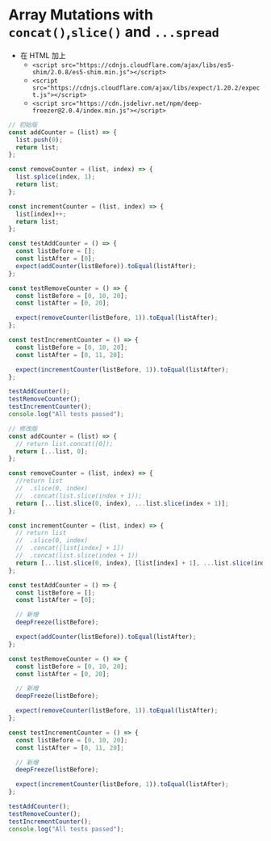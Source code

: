 # Array Mutations with `concat()`,`slice()` and `...spread`

- 在 HTML 加上
  - `<script src="https://cdnjs.cloudflare.com/ajax/libs/es5-shim/2.0.8/es5-shim.min.js"></script>`
  - `<script src="https://cdnjs.cloudflare.com/ajax/libs/expect/1.20.2/expect.js"></script>`
  - `<script src="https://cdn.jsdelivr.net/npm/deep-freezer@2.0.4/index.min.js"></script>`

```javascript
// 初始版
const addCounter = (list) => {
  list.push(0);
  return list;
};

const removeCounter = (list, index) => {
  list.splice(index, 1);
  return list;
};

const incrementCounter = (list, index) => {
  list[index]++;
  return list;
};

const testAddCounter = () => {
  const listBefore = [];
  const listAfter = [0];
  expect(addCounter(listBefore)).toEqual(listAfter);
};

const testRemoveCounter = () => {
  const listBefore = [0, 10, 20];
  const listAfter = [0, 20];

  expect(removeCounter(listBefore, 1)).toEqual(listAfter);
};

const testIncrementCounter = () => {
  const listBefore = [0, 10, 20];
  const listAfter = [0, 11, 20];

  expect(incrementCounter(listBefore, 1)).toEqual(listAfter);
};

testAddCounter();
testRemoveCounter();
testIncrementCounter();
console.log("All tests passed");

// 修改版
const addCounter = (list) => {
  // return list.concat([0]);
  return [...list, 0];
};

const removeCounter = (list, index) => {
  //return list
  //  .slice(0, index)
  //  .concat(list.slice(index + 1));
  return [...list.slice(0, index), ...list.slice(index + 1)];
};

const incrementCounter = (list, index) => {
  // return list
  //  .slice(0, index)
  //  .concat([list[index] + 1])
  //  .concat(list.slice(index + 1))
  return [...list.slice(0, index), [list[index] + 1], ...list.slice(index + 1)];
};

const testAddCounter = () => {
  const listBefore = [];
  const listAfter = [0];

  // 新增
  deepFreeze(listBefore);

  expect(addCounter(listBefore)).toEqual(listAfter);
};

const testRemoveCounter = () => {
  const listBefore = [0, 10, 20];
  const listAfter = [0, 20];

  // 新增
  deepFreeze(listBefore);

  expect(removeCounter(listBefore, 1)).toEqual(listAfter);
};

const testIncrementCounter = () => {
  const listBefore = [0, 10, 20];
  const listAfter = [0, 11, 20];

  // 新增
  deepFreeze(listBefore);

  expect(incrementCounter(listBefore, 1)).toEqual(listAfter);
};

testAddCounter();
testRemoveCounter();
testIncrementCounter();
console.log("All tests passed");
```

